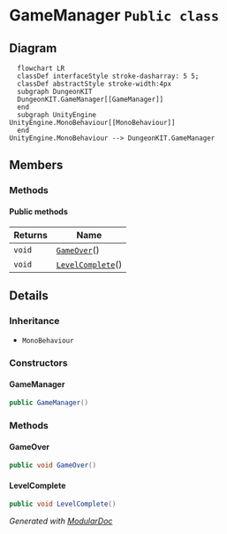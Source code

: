 # GameManager `Public class`

## Diagram
```mermaid
  flowchart LR
  classDef interfaceStyle stroke-dasharray: 5 5;
  classDef abstractStyle stroke-width:4px
  subgraph DungeonKIT
  DungeonKIT.GameManager[[GameManager]]
  end
  subgraph UnityEngine
UnityEngine.MonoBehaviour[[MonoBehaviour]]
  end
UnityEngine.MonoBehaviour --> DungeonKIT.GameManager
```

## Members
### Methods
#### Public  methods
| Returns | Name |
| --- | --- |
| `void` | [`GameOver`](#gameover)() |
| `void` | [`LevelComplete`](#levelcomplete)() |

## Details
### Inheritance
 - `MonoBehaviour`

### Constructors
#### GameManager
```csharp
public GameManager()
```

### Methods
#### GameOver
```csharp
public void GameOver()
```

#### LevelComplete
```csharp
public void LevelComplete()
```

*Generated with* [*ModularDoc*](https://github.com/hailstorm75/ModularDoc)
